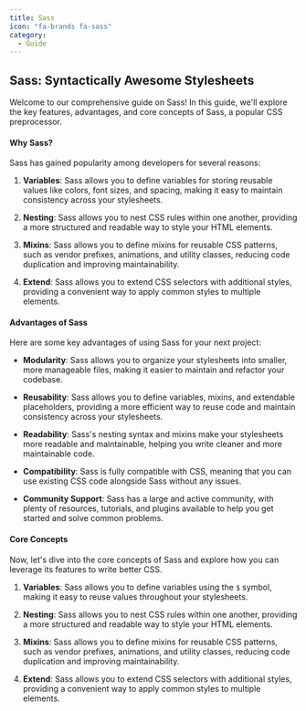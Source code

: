 ```yaml
---
title: Sass
icon: "fa-brands fa-sass"
category:
  - Guide
---
```


## Sass: Syntactically Awesome Stylesheets

Welcome to our comprehensive guide on Sass! In this guide, we'll explore the key features, advantages, and core concepts of Sass, a popular CSS preprocessor.

#### Why Sass?

Sass has gained popularity among developers for several reasons:

1. **Variables**: Sass allows you to define variables for storing reusable values like colors, font sizes, and spacing, making it easy to maintain consistency across your stylesheets.

2. **Nesting**: Sass allows you to nest CSS rules within one another, providing a more structured and readable way to style your HTML elements.

3. **Mixins**: Sass allows you to define mixins for reusable CSS patterns, such as vendor prefixes, animations, and utility classes, reducing code duplication and improving maintainability.

4. **Extend**: Sass allows you to extend CSS selectors with additional styles, providing a convenient way to apply common styles to multiple elements.

#### Advantages of Sass

Here are some key advantages of using Sass for your next project:

- **Modularity**: Sass allows you to organize your stylesheets into smaller, more manageable files, making it easier to maintain and refactor your codebase.

- **Reusability**: Sass allows you to define variables, mixins, and extendable placeholders, providing a more efficient way to reuse code and maintain consistency across your stylesheets.

- **Readability**: Sass's nesting syntax and mixins make your stylesheets more readable and maintainable, helping you write cleaner and more maintainable code.

- **Compatibility**: Sass is fully compatible with CSS, meaning that you can use existing CSS code alongside Sass without any issues.

- **Community Support**: Sass has a large and active community, with plenty of resources, tutorials, and plugins available to help you get started and solve common problems.

#### Core Concepts

Now, let's dive into the core concepts of Sass and explore how you can leverage its features to write better CSS.

1. **Variables**: Sass allows you to define variables using the `$` symbol, making it easy to reuse values throughout your stylesheets.

2. **Nesting**: Sass allows you to nest CSS rules within one another, providing a more structured and readable way to style your HTML elements.

3. **Mixins**: Sass allows you to define mixins for reusable CSS patterns, such as vendor prefixes, animations, and utility classes, reducing code duplication and improving maintainability.

4. **Extend**: Sass allows you to extend CSS selectors with additional styles, providing a convenient way to apply common styles to multiple elements.
